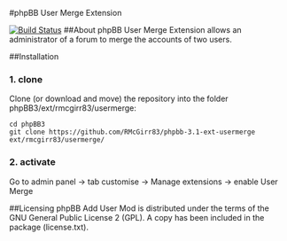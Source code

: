 #phpBB User Merge Extension

[![Build Status](https://travis-ci.org/RMcGirr83/phpbb-3.1-ext-usermerge.svg)](https://travis-ci.org/RMcGirr83/phpbb-3.1-ext-usermerge)
##About
phpBB User Merge Extension allows an administrator of a forum to merge the accounts of two users.


##Installation
### 1. clone
Clone (or download and move) the repository into the folder phpBB3/ext/rmcgirr83/usermerge:

```
cd phpBB3
git clone https://github.com/RMcGirr83/phpbb-3.1-ext-usermerge ext/rmcgirr83/usermerge/
```

### 2. activate
Go to admin panel -> tab customise -> Manage extensions -> enable User Merge

##Licensing
phpBB Add User Mod is distributed under the terms of the GNU General Public
License 2 (GPL). A copy has been included in the package (license.txt).

